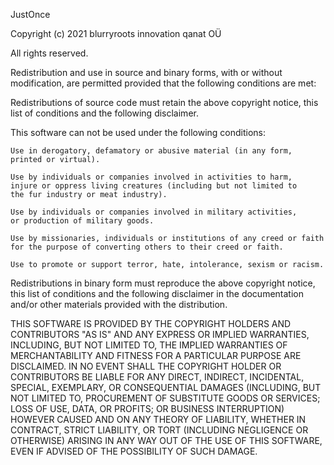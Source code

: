 JustOnce

Copyright (c) 2021 blurryroots innovation qanat OÜ

All rights reserved.

Redistribution and use in source and binary forms, with or without modification, are permitted provided that the following conditions are met:

Redistributions of source code must retain the above copyright notice, this
list of conditions and the following disclaimer.

This software can not be used under the following conditions:

	Use in derogatory, defamatory or abusive material (in any form,
	printed or virtual).

	Use by individuals or companies involved in activities to harm,
	injure or oppress living creatures (including but not limited to
	the fur industry or meat industry).

	Use by individuals or companies involved in military activities,
	or production of military goods.

	Use by missionaries, individuals or institutions of any creed or faith
	for the purpose of converting others to their creed or faith.

	Use to promote or support terror, hate, intolerance, sexism or racism.

Redistributions in binary form must reproduce the above copyright notice,
this list of conditions and the following disclaimer in the documentation
and/or other materials provided with the distribution.

THIS SOFTWARE IS PROVIDED BY THE COPYRIGHT HOLDERS AND CONTRIBUTORS "AS IS" AND ANY EXPRESS OR IMPLIED WARRANTIES, INCLUDING, BUT NOT LIMITED TO, THE IMPLIED WARRANTIES OF MERCHANTABILITY AND FITNESS FOR A PARTICULAR PURPOSE ARE DISCLAIMED. IN NO EVENT SHALL THE COPYRIGHT HOLDER OR CONTRIBUTORS BE LIABLE FOR ANY DIRECT, INDIRECT, INCIDENTAL, SPECIAL, EXEMPLARY, OR CONSEQUENTIAL DAMAGES (INCLUDING, BUT NOT LIMITED TO, PROCUREMENT OF SUBSTITUTE GOODS OR SERVICES; LOSS OF USE, DATA, OR PROFITS; OR BUSINESS INTERRUPTION) HOWEVER CAUSED AND ON ANY THEORY OF LIABILITY, WHETHER IN CONTRACT, STRICT LIABILITY, OR TORT (INCLUDING NEGLIGENCE OR OTHERWISE) ARISING IN ANY WAY OUT OF THE USE OF THIS SOFTWARE, EVEN IF ADVISED OF THE POSSIBILITY OF SUCH DAMAGE.
